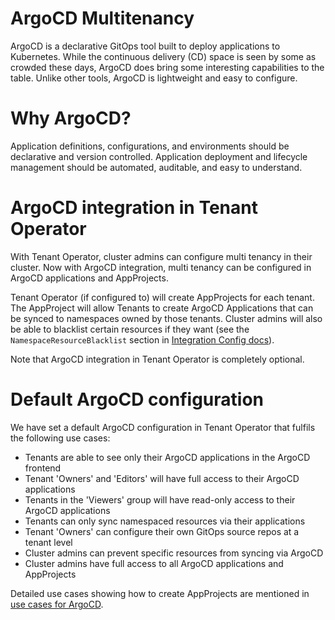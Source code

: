# ArgoCD Multitenancy

ArgoCD is a declarative GitOps tool built to deploy applications to Kubernetes. While the continuous delivery (CD) space is seen by some as crowded these days, ArgoCD does bring some interesting capabilities to the table. Unlike other tools, ArgoCD is lightweight and easy to configure.

# Why ArgoCD?

Application definitions, configurations, and environments should be declarative and version controlled. Application deployment and lifecycle management should be automated, auditable, and easy to understand.

# ArgoCD integration in Tenant Operator

With Tenant Operator, cluster admins can configure multi tenancy in their cluster. Now with ArgoCD integration, multi tenancy can be configured in ArgoCD applications and AppProjects.

Tenant Operator (if configured to) will create AppProjects for each tenant. The AppProject will allow Tenants to create ArgoCD Applications that can be synced to namespaces owned by those tenants. Cluster admins will also be able to blacklist certain resources if they want (see the `NamespaceResourceBlacklist` section in [Integration Config docs](./integration-config.html)).

Note that ArgoCD integration in Tenant Operator is completely optional.

# Default ArgoCD configuration

We have set a default ArgoCD configuration in Tenant Operator that fulfils the following use cases:

- Tenants are able to see only their ArgoCD applications in the ArgoCD frontend
- Tenant 'Owners' and 'Editors' will have full access to their ArgoCD applications
- Tenants in the 'Viewers' group will have read-only access to their ArgoCD applications
- Tenants can only sync namespaced resources via their applications
- Tenant 'Owners' can configure their own GitOps source repos at a tenant level
- Cluster admins can prevent specific resources from syncing via ArgoCD
- Cluster admins have full access to all ArgoCD applications and AppProjects

Detailed use cases showing how to create AppProjects are mentioned in [use cases for ArgoCD](./usecases/argocd.html).
